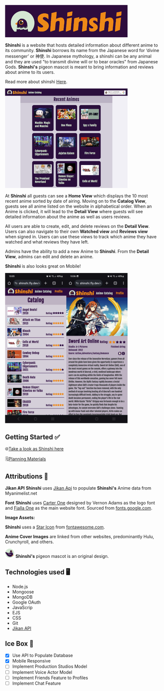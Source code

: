 
<img src="./public/images/ShinshiLogo.png" alt="Shinshi Logo" width="400"/>

**Shinshi** is a website that hosts detailed information about different anime to its community. 
**Shinshi** borrows its name from the Japanese word for ‘divine messenger’ or 神使. In Japanese mythology, a shinshi can be any animal and they are used "to transmit divine will or to bear oracles" from Japanese Gods. **Shinshi's** pigeon mascot is meant to bring information and reviews about anime to its users. 

Read more about shinshi [Here](https://en.wikipedia.org/wiki/Shinshi).

<img src="./public/images/HomeView.png" alt="Shinshi Home view" width="400"/>

At **Shinshi** all guests can see a **Home View** which displays the 10 most recent anime sorted by date of airing. Moving on to the **Catalog View**, guests see all anime listed on the website in alphabetical order. When an Anime is clicked, it will lead to the **Detail View** where guests will see detailed information about the anime as well as users reviews.


All users are able to create, edit, and delete reviews on the **Detail View**. Users can also navigate to their own **Watched view** and **Reviews view** when signed in. Users can use these views to track which anime they have watched and what reviews they have left.

Admins have the ability to add a new Anime to **Shinshi**. From the **Detail View**, admins can edit and delete an anime.

**Shinshi** is also looks great on Mobile!

<img src="./public/images/Mobile_CatalogView.jpg" alt="Shinshi Mobile Catalog view" width="200"/><img src="./public/images/Mobile_showView.jpg" alt="Shinshi Mobile Show view" width="200"/>

## Getting Started ✅
🌐[Take a look as Shinshi here](https://shinshi.fly.dev/) 

🗒️[Planning Materials ](https://trello.com/b/VbLsp3jK/michelle-linares-anime-imbdpending-project-board) 

## Attributions 📣
**Jikan API** **Shinshi** uses [Jikan Api](https://jikan.moe/) to populate **Shinshi's** Anime data from Myanimelist.net

**Font** **Shinshi** uses [Carter One](https://fonts.google.com/specimen/Carter+One) designed by Vernon Adams as the logo font and  [Fjalla One](https://fonts.google.com/specimen/Fjalla+One) as the main website font. Sourced from [fonts.google.com](https://fonts.google.com/).

**Image Assets:**

**Shinshi** uses a [Star Icon](https://fontawesome.com/icons/star?f=classic&s=solid) from [fontawesome.com](https://fontawesome.com/). 

**Anime Cover Images** are linked from other websites, predominantly Hulu, Crunchyroll, and others.

<img src="./public/images/ShinshiIcon.png" alt="Chubby Pigeon" width="30px"/> **Shinshi's** pigeon mascot is an original design.

## Technologies used 🖥
- Node.js
- Mongoose
- MongoDB
- Google OAuth
- JavaScrip
- EJS
- CSS
- Git
- [Jikan API](https://jikan.moe/)

## Ice Box 🧊
- [x] Use API to Populate Database
- [x] Mobile Responsive
- [ ] Implement Production Studios Model 
- [ ] Implement Voice Actor Model
- [ ] Implement Friends Feature to Profiles
- [ ] Implement Chat Feature